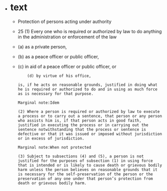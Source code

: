 - # text
	- Protection of persons acting under authority
	- 25 (1) Every one who is required or authorized by law to do anything in the administration or enforcement of the law
	- (a) as a private person,
	- (b) as a peace officer or public officer,
	- (c) in aid of a peace officer or public officer, or
	  
	          (d) by virtue of his office,
	  
	      is, if he acts on reasonable grounds, justified in doing what he is required or authorized to do and in using as much force as is necessary for that purpose.
	  
	      Marginal note:Idem
	  
	      (2) Where a person is required or authorized by law to execute a process or to carry out a sentence, that person or any person who assists him is, if that person acts in good faith, justified in executing the process or in carrying out the sentence notwithstanding that the process or sentence is defective or that it was issued or imposed without jurisdiction or in excess of jurisdiction.
	  
	      Marginal note:When not protected
	  
	      (3) Subject to subsections (4) and (5), a person is not justified for the purposes of subsection (1) in using force that is intended or is likely to cause death or grievous bodily harm unless the person believes on reasonable grounds that it is necessary for the self-preservation of the person or the preservation of any one under that person’s protection from death or grievous bodily harm.